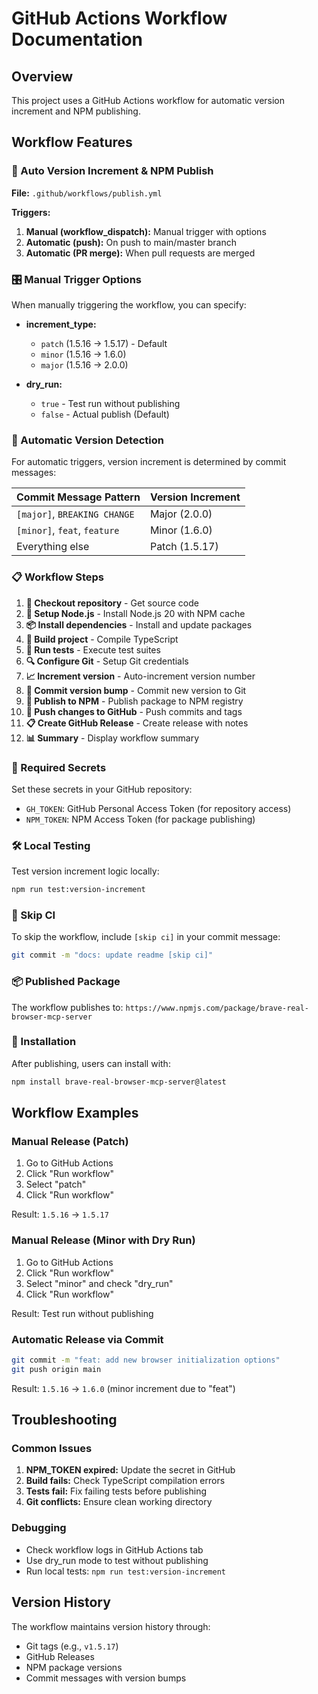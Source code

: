 # GitHub Actions Workflow Documentation

## Overview
This project uses a GitHub Actions workflow for automatic version increment and NPM publishing.

## Workflow Features

### 🚀 Auto Version Increment & NPM Publish

**File:** `.github/workflows/publish.yml`

**Triggers:**
1. **Manual (workflow_dispatch):** Manual trigger with options
2. **Automatic (push):** On push to main/master branch
3. **Automatic (PR merge):** When pull requests are merged

### 🎛️ Manual Trigger Options

When manually triggering the workflow, you can specify:

- **increment_type:** 
  - `patch` (1.5.16 → 1.5.17) - Default
  - `minor` (1.5.16 → 1.6.0) 
  - `major` (1.5.16 → 2.0.0)

- **dry_run:** 
  - `true` - Test run without publishing
  - `false` - Actual publish (Default)

### 🤖 Automatic Version Detection

For automatic triggers, version increment is determined by commit messages:

| Commit Message Pattern | Version Increment |
|------------------------|-------------------|
| `[major]`, `BREAKING CHANGE` | Major (2.0.0) |
| `[minor]`, `feat`, `feature` | Minor (1.6.0) |
| Everything else | Patch (1.5.17) |

### 📋 Workflow Steps

1. **🏁 Checkout repository** - Get source code
2. **🔧 Setup Node.js** - Install Node.js 20 with NPM cache
3. **📦 Install dependencies** - Install and update packages
4. **🔨 Build project** - Compile TypeScript
5. **🧪 Run tests** - Execute test suites
6. **🔍 Configure Git** - Setup Git credentials
7. **📈 Increment version** - Auto-increment version number
8. **📝 Commit version bump** - Commit new version to Git
9. **🚀 Publish to NPM** - Publish package to NPM registry
10. **🔄 Push changes to GitHub** - Push commits and tags
11. **📋 Create GitHub Release** - Create release with notes
12. **📊 Summary** - Display workflow summary

### 🔐 Required Secrets

Set these secrets in your GitHub repository:

- `GH_TOKEN`: GitHub Personal Access Token (for repository access)
- `NPM_TOKEN`: NPM Access Token (for package publishing)

### 🛠️ Local Testing

Test version increment logic locally:

```bash
npm run test:version-increment
```

### 🚫 Skip CI

To skip the workflow, include `[skip ci]` in your commit message:

```bash
git commit -m "docs: update readme [skip ci]"
```

### 📦 Published Package

The workflow publishes to: `https://www.npmjs.com/package/brave-real-browser-mcp-server`

### 🔄 Installation

After publishing, users can install with:

```bash
npm install brave-real-browser-mcp-server@latest
```

## Workflow Examples

### Manual Release (Patch)
1. Go to GitHub Actions
2. Click "Run workflow"
3. Select "patch" 
4. Click "Run workflow"

Result: `1.5.16` → `1.5.17`

### Manual Release (Minor with Dry Run)
1. Go to GitHub Actions
2. Click "Run workflow"
3. Select "minor" and check "dry_run"
4. Click "Run workflow"

Result: Test run without publishing

### Automatic Release via Commit
```bash
git commit -m "feat: add new browser initialization options"
git push origin main
```

Result: `1.5.16` → `1.6.0` (minor increment due to "feat")

## Troubleshooting

### Common Issues

1. **NPM_TOKEN expired:** Update the secret in GitHub
2. **Build fails:** Check TypeScript compilation errors
3. **Tests fail:** Fix failing tests before publishing
4. **Git conflicts:** Ensure clean working directory

### Debugging

- Check workflow logs in GitHub Actions tab
- Use dry_run mode to test without publishing
- Run local tests: `npm run test:version-increment`

## Version History

The workflow maintains version history through:
- Git tags (e.g., `v1.5.17`)
- GitHub Releases
- NPM package versions
- Commit messages with version bumps